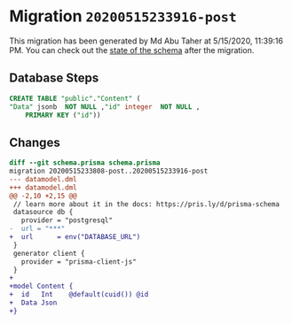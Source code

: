 # Migration `20200515233916-post`

This migration has been generated by Md Abu Taher at 5/15/2020, 11:39:16 PM.
You can check out the [state of the schema](./schema.prisma) after the migration.

## Database Steps

```sql
CREATE TABLE "public"."Content" (
"Data" jsonb  NOT NULL ,"id" integer  NOT NULL ,
    PRIMARY KEY ("id"))
```

## Changes

```diff
diff --git schema.prisma schema.prisma
migration 20200515233808-post..20200515233916-post
--- datamodel.dml
+++ datamodel.dml
@@ -2,10 +2,15 @@
 // learn more about it in the docs: https://pris.ly/d/prisma-schema
 datasource db {
   provider = "postgresql"
-  url = "***"
+  url      = env("DATABASE_URL")
 }
 generator client {
   provider = "prisma-client-js"
 }
+
+model Content {
+  id   Int    @default(cuid()) @id
+  Data Json
+}
```


